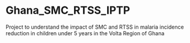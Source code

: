 # Ghana_SMC_RTSS_IPTP
Project to understand the impact of SMC and RTSS in malaria incidence reduction in children under 5 years in the Volta Region of Ghana

